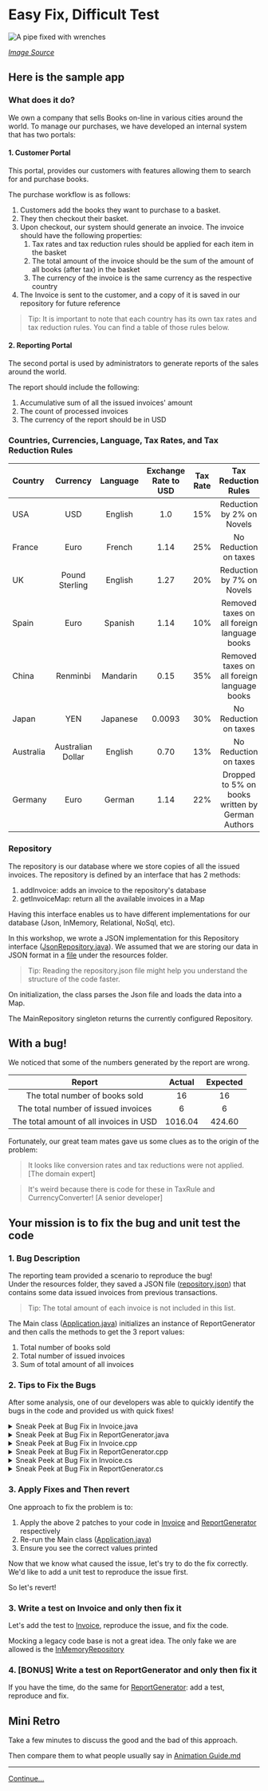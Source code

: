 # Easy Fix, Difficult Test

![A pipe fixed with wrenches](images/quick-fix.jpg)

*[Image Source](https://pixabay.com/photos/plumbing-pipe-wrench-plumber-840835/)*

## Here is the sample app

### What does it do?

We own a company that sells Books on-line in various cities around the world. 
To manage our purchases, we have developed an internal system that has two 
portals:

#### 1. Customer Portal

This portal, provides our customers with features allowing them to search for 
and purchase books. 

The purchase workflow is as follows: 
1. Customers add the books they want to purchase to a basket.     
1. They then checkout their basket.
1. Upon checkout, our system should generate an invoice. The invoice should 
have the following properties: 
    1. Tax rates and tax reduction rules should be applied for each item in 
    the basket 
    2. The total amount of the invoice should be the sum of the amount of all 
    books (after tax) in the basket
    3. The currency of the invoice is the same currency as the respective 
    country
1. The Invoice is sent to the customer, and a copy of it is saved in our 
repository for future reference   

>Tip: It is important to note that each country has its own tax rates and tax 
reduction rules. You can find a table of those rules below.  
 
#### 2. Reporting Portal

The second portal is used by administrators to generate reports of the sales 
around the world. 

The report should include the following: 
1. Accumulative sum of all the issued invoices' amount
1. The count of processed invoices 
1. The currency of the report should be in USD 

### Countries, Currencies, Language, Tax Rates, and Tax Reduction Rules   

| Country       | Currency          | Language  | Exchange Rate to USD  | Tax Rate | Tax Reduction Rules                              | 
| :-------------|:-----------------:| :--------:| :--------------------:|:--------:|:------------------------------------------------:|
| USA           | USD               | English   | 1.0                   | 15%      | Reduction by 2% on Novels                        |  
| France        | Euro              | French    | 1.14                  | 25%      | No Reduction on taxes                            | 
| UK            | Pound Sterling    | English   | 1.27                  | 20%      | Reduction by 7% on Novels                        |
| Spain         | Euro              | Spanish   | 1.14                  | 10%      | Removed taxes on all foreign language books      |  
| China         | Renminbi          | Mandarin  | 0.15                  | 35%      | Removed taxes on all foreign language books      |
| Japan         | YEN               | Japanese  | 0.0093                | 30%      | No Reduction on taxes                            |
| Australia     | Australian Dollar | English   | 0.70                  | 13%      | No Reduction on taxes                            |     
| Germany       | Euro              | German    | 1.14                  | 22%      | Dropped to 5% on books written by German Authors |  


### Repository

The repository is our database where we store copies of all the issued invoices. 
The repository is defined by an interface that has 2 methods: 
1. addInvoice: adds an invoice to the repository's database 
1. getInvoiceMap: return all the available invoices in a Map  

Having this interface enables us to have different implementations for our 
database (Json, InMemory, Relational, NoSql, etc). 

In this workshop, we wrote a JSON implementation for this Repository interface
([JsonRepository.java](../java/src/main/java/com/murex/tbw/storage/JsonRepository.java)). 
We assumed that we are storing our data in JSON format in a [file](../java/src/main/resources/repository.json) 
under the resources folder.  

> Tip: Reading the repository.json file might help you understand the structure
of the code faster.  

On initialization, the class parses the Json file and loads the data into a Map.
 
The MainRepository singleton returns the currently configured Repository.

## With a bug!

We noticed that some of the numbers generated by the report are wrong. 

| Report                                  | Actual | Expected | 
|:---------------------------------------:|:------:|:--------:| 
| The total number of books sold          | 16     |  16      |
| The total number of issued invoices     | 6      |  6       |
| The total amount of all invoices in USD | 1016.04|  424.60  |

Fortunately, our great team mates gave us some clues as to the origin of the
problem:

> It looks like conversion rates and tax reductions were not applied.
> [The domain expert]

> It's weird because there is code for these in TaxRule and CurrencyConverter!
> [A senior developer]

## Your mission is to fix the bug and unit test the code 

### 1. Bug Description 

The reporting team provided a scenario to reproduce the bug!  
Under the resources folder, they saved a JSON file ([repository.json](../java/src/main/resources/repository.json)) that contains 
some data issued invoices from previous transactions.

> Tip: The total amount of each invoice is not included in this list. 

The Main class ([Application.java](../java/src/main/java/Application.java)) initializes
an instance of ReportGenerator and then calls the methods to get the 3 report
values: 
1. Total number of books sold
1. Total number of issued invoices
1. Sum of total amount of all invoices

### 2. Tips to Fix the Bugs

After some analysis, one of our developers was able to quickly identify the bugs
in the code and provided us with quick fixes!  

<details>
  <summary markdown='span'>
  Sneak Peek at Bug Fix in Invoice.java
  </summary>

  ```diff
  public double computeTotalAmount() {
    double sum = 0.0;
    for (PurchasedBook purchasedBook : purchasedBooks) {
  -   double totalPrice = purchasedBook.getTotalPrice();
  +   double totalPrice = purchasedBook.getTotalPrice() * TaxRule.getApplicableRate(country, purchasedBook.getBook());
      sum += totalPrice;
    }
    return sum;
  } 
  ```

</details>

<details>
  <summary markdown='span'>
  Sneak Peek at Bug Fix in ReportGenerator.java
  </summary>

  ```diff
      public double getTotalAmount() {
          Map<Integer, Invoice> invoiceMap = repository.getInvoiceMap();
          double totalAmount = 0.0;
          for (Invoice invoice : invoiceMap.values()) {       
  -            totalAmount += invoice.computeTotalAmount();
  +            totalAmount += CurrencyConverter.toUSD(invoice.computeTotalAmount(), invoice.getCountry().getCurrency());
          }
          return totalAmount;
      }
  ```

</details>

<details>
  <summary markdown='span'>
  Sneak Peek at Bug Fix in Invoice.cpp
  </summary>

  ```diff
          double sum = 0.0;
          for (const auto purchasedBook : purchasedBooks_)
          {
  -               double totalPrice = purchasedBook->getTotalPrice();
  +               double totalPrice = purchasedBook->getTotalPrice() * finance::getApplicableRate(country_, *purchasedBook->getBook());
                  sum += totalPrice;
          }
          return sum;
  ```

</details>
   
<details>
  <summary markdown='span'>
  Sneak Peek at Bug Fix in ReportGenerator.cpp
  </summary>

  ```diff java
           double totalAmount = 0.0;
           for (const auto id2Invoice : invoiceMap)
           {
  -                totalAmount += id2Invoice.second->computeTotalAmount();
  +                const auto& invoice = *id2Invoice.second;
  +                totalAmount += finance::toUSD(invoice.computeTotalAmount(), invoice.getCountry().getCurrency());
           }
           return totalAmount;
  ```

</details>

<details>
  <summary markdown='span'>
  Sneak Peek at Bug Fix in Invoice.cs
  </summary>
  
  ```diff c#
      public double ComputeTotalAmount()
      {
          var totalAmount = 0.0;
  -       totalAmount = PurchasedBooks.Sum(book => book.TotalPrice);
  +       totalAmount = PurchasedBooks.Sum(book => book.TotalPrice * TaxRule.GetApplicableRate(Country, book.Book));
          return totalAmount;
      }
  ```
</details>

<details>
  <summary markdown='span'>
  Sneak Peek at Bug Fix in ReportGenerator.cs
  </summary>

  ```diff c#
        public double GetTotalAmount()
        {
            var invoices = _repository.GetInvoiceMap().Values;
  -         var totalAmount = invoices.Sum(invoice => invoice.ComputeTotalAmount());
  +         var totalAmount = invoices.Sum(invoice => CurrencyConverter.ToUsd(invoice.ComputeTotalAmount(), invoice.Country.Currency));
            return totalAmount;
        }
  ```

</details>

### 3. Apply Fixes and Then revert

One approach to fix the problem is to: 
1. Apply the above 2 patches to your code in [Invoice](../java/src/main/java/com/murex/tbw/purchase/Invoice.java) and 
[ReportGenerator](../java/src/main/java/com/murex/tbw/report/ReportGenerator.java) respectively 
1. Re-run the Main class ([Application.java](../java/src/main/java/Application.java))
1. Ensure you see the correct values printed

Now that we know what caused the issue, let's try to do the fix correctly.
We'd like to add a unit test to reproduce the issue first.

So let's revert!

### 3. Write a test on Invoice and only then fix it

Let's add the test to 
[Invoice](../java/src/main/java/com/murex/tbw/purchase/Invoice.java), reproduce the
issue, and fix the code.

Mocking a legacy code base is not a great idea. The only fake we are allowed is
the 
[InMemoryRepository](../src/test/java/com/murex/tbw/storage/InMemoryRepository.java)

### 4. [BONUS] Write a test on ReportGenerator and only then fix it

If you have the time, do the same for
[ReportGenerator](../java/src/main/java/com/murex/tbw/report/ReportGenerator.java):
add a test, reproduce and fix.

## Mini Retro

Take a few minutes to discuss the good and the bad of this approach.

Then compare them to what people usually say in
[Animation Guide.md](./Animation_Guide.md)

---
[Continue...](./3_Building_Test_Data.md)
